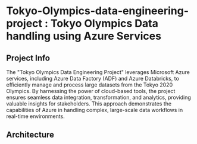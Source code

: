 # Tokyo-Olympics-data-engineering-project : Tokyo Olympics Data handling using Azure Services

## Project Info
The "Tokyo Olympics Data Engineering Project" leverages Microsoft Azure services, including Azure Data Factory (ADF) and Azure Databricks, to efficiently manage and process large datasets from the Tokyo 2020 Olympics. By harnessing the power of cloud-based tools, the project ensures seamless data integration, transformation, and analytics, providing valuable insights for stakeholders. This approach demonstrates the capabilities of Azure in handling complex, large-scale data workflows in real-time environments.

## Architecture
